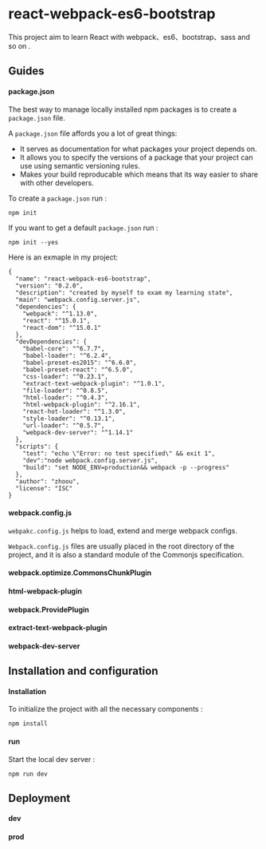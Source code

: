 # react-webpack-es6-bootstrap
This project aim to learn React with webpack、es6、bootstrap、sass and so on .

## Guides
#### package.json

The best way to manage locally installed npm packages is to create a `package.json` file.

A `package.json` file affords you a lot of great things:
* It serves as documentation for what packages your project depends on.
* It allows you to specify the versions of a package that your project can use using semantic versioning rules.
* Makes your build reproducable which means that its way easier to share with other developers.

To create a `package.json` run :
```
npm init
```
If you want to get a default `package.json` run :
```
npm init --yes
```
Here is an exmaple in my project:
```
{
  "name": "react-webpack-es6-bootstrap",
  "version": "0.2.0",
  "description": "created by myself to exam my learning state",
  "main": "webpack.config.server.js",
  "dependencies": {
    "webpack": "^1.13.0",
    "react": "^15.0.1",
    "react-dom": "^15.0.1"
  },
  "devDependencies": {
    "babel-core": "^6.7.7",
    "babel-loader": "^6.2.4",
    "babel-preset-es2015": "^6.6.0",
    "babel-preset-react": "^6.5.0",
    "css-loader": "^0.23.1",
    "extract-text-webpack-plugin": "^1.0.1",
    "file-loader": "^0.8.5",
    "html-loader": "^0.4.3",
    "html-webpack-plugin": "^2.16.1",
    "react-hot-loader": "^1.3.0",
    "style-loader": "^0.13.1",
    "url-loader": "^0.5.7",
    "webpack-dev-server": "^1.14.1"
  },
  "scripts": {
    "test": "echo \"Error: no test specified\" && exit 1",
    "dev":"node webpack.config.server.js",
    "build": "set NODE_ENV=production&& webpack -p --progress"
  },
  "author": "zhoou",
  "license": "ISC"
}
```

#### webpack.config.js

`webpakc.config.js` helps to load, extend and merge webpack configs.

`Webpack.config.js` files are usually placed in the root directory of the project, and it is also a standard module of the Commonjs specification.

#### webpack.optimize.CommonsChunkPlugin
#### html-webpack-plugin
#### webpack.ProvidePlugin
#### extract-text-webpack-plugin
#### webpack-dev-server

## Installation and configuration
#### Installation

To initialize the project with all the necessary components :
```
npm install
```
#### run

Start the local dev server :
```
npm run dev
```

## Deployment
#### dev
#### prod
